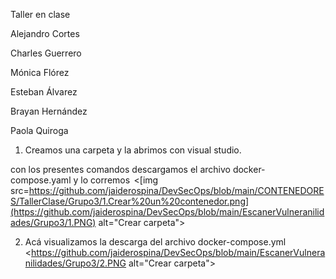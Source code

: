 Taller en clase 

Alejandro Cortes 

Charles Guerrero 

Mónica Flórez 

Esteban Álvarez 

Brayan Hernández 

Paola Quiroga  

 

1. Creamos una carpeta y la abrimos con visual studio.  

con los presentes comandos descargamos el archivo docker-compose.yaml y lo corremos  
<[img src=https://github.com/jaiderospina/DevSecOps/blob/main/CONTENEDORES/TallerClase/Grupo3/1.Crear%20un%20contenedor.png](https://github.com/jaiderospina/DevSecOps/blob/main/EscanerVulneranilidades/Grupo3/1.PNG)
 alt="Crear carpeta">
</p>

2. Acá visualizamos la descarga del archivo docker-compose.yml
<https://github.com/jaiderospina/DevSecOps/blob/main/EscanerVulneranilidades/Grupo3/2.PNG
 alt="Crear carpeta">
</p>
